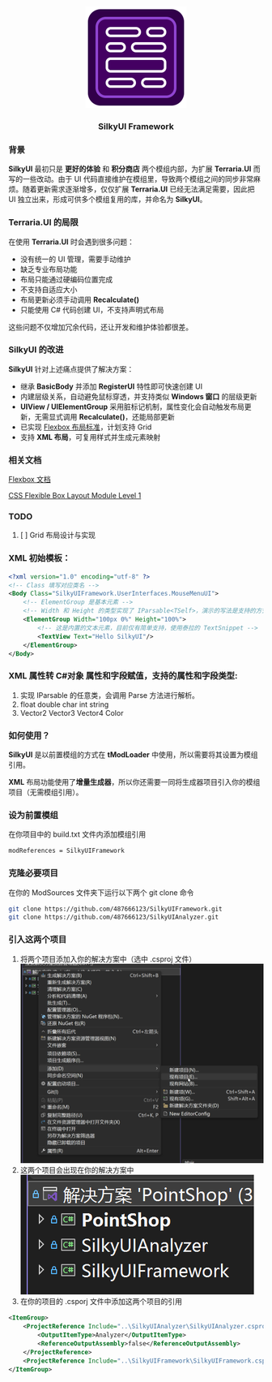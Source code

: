﻿<div align="center">
    <img src="icon_workshop.png" width="200"/>
    <h3>SilkyUI Framework</h3>
</div>

### 背景
**SilkyUI** 最初只是 **更好的体验** 和 **积分商店** 两个模组内部，为扩展 **Terraria.UI** 而写的一些改动。由于 UI 代码直接维护在模组里，导致两个模组之间的同步非常麻烦。随着更新需求逐渐增多，仅仅扩展 **Terraria.UI** 已经无法满足需要，因此把 UI 独立出来，形成可供多个模组复用的库，并命名为 **SilkyUI**。

### Terraria.UI 的局限
在使用 **Terraria.UI** 时会遇到很多问题：
- 没有统一的 UI 管理，需要手动维护
- 缺乏专业布局功能
- 布局只能通过硬编码位置完成
- 不支持自适应大小
- 布局更新必须手动调用 **Recalculate()**
- 只能使用 C# 代码创建 UI，不支持声明式布局

这些问题不仅增加冗余代码，还让开发和维护体验都很差。

### SilkyUI 的改进
**SilkyUI** 针对上述痛点提供了解决方案：
- 继承 **BasicBody** 并添加 **RegisterUI** 特性即可快速创建 UI
- 内建层级关系，自动避免鼠标穿透，并支持类似 **Windows 窗口** 的层级更新
- **UIView / UIElementGroup** 采用脏标记机制，属性变化会自动触发布局更新，无需显式调用 **Recalculate()**，还能局部更新
- 已实现 [Flexbox 布局标准](https://www.w3.org/TR/css-flexbox-1/)，计划支持 Grid
- 支持 **XML 布局**，可复用样式并生成元素映射


### 相关文档

[Flexbox 文档](FlexboxModule.md)

[CSS Flexible Box Layout Module Level 1](https://www.w3.org/TR/css-flexbox-1/)

### TODO

1. [ ] Grid 布局设计与实现

### XML 初始模板：

```xml
<?xml version="1.0" encoding="utf-8" ?>
<!-- Class 填写对应类名 -->
<Body Class="SilkyUIFramework.UserInterfaces.MouseMenuUI">
    <!-- ElementGroup 是基本元素 -->
    <!-- Width 和 Height 的类型实现了 IParsable<TSelf>，演示的写法是支持的方式 -->
    <ElementGroup Width="100px 0%" Height="100%">
        <!-- 这是内置的文本元素，目前仅有简单支持，使用泰拉的 TextSnippet -->
        <TextView Text="Hello SilkyUI"/>
    </ElementGroup>
</Body>
```

### XML 属性转 C#对象 属性和字段赋值，支持的属性和字段类型:

1. 实现 IParsable<TSelf> 的任意类，会调用 Parse 方法进行解析。
2. float double char int string
3. Vector2 Vector3 Vector4 Color

### 如何使用？

**SilkyUI** 是以前置模组的方式在 **tModLoader** 中使用，所以需要将其设置为模组引用。

**XML** 布局功能使用了**增量生成器**，所以你还需要一同将生成器项目引入你的模组项目（无需模组引用）。

### 设为前置模组

在你项目中的 build.txt 文件内添加模组引用

```txt
modReferences = SilkyUIFramework
```

### 克隆必要项目

在你的 ModSources 文件夹下运行以下两个 git clone 命令

```sh
git clone https://github.com/487666123/SilkyUIFramework.git
git clone https://github.com/487666123/SilkyUIAnalyzer.git
```

### 引入这两个项目

1. 将两个项目添加入你的解决方案中（选中 .csproj 文件）
![alt text](image.png)
1. 这两个项目会出现在你的解决方案中
![alt text](image-1.png)
1. 在你的项目的 .csporj 文件中添加这两个项目的引用
```xml
<ItemGroup>
    <ProjectReference Include="..\SilkyUIAnalyzer\SilkyUIAnalyzer.csproj">
        <OutputItemType>Analyzer</OutputItemType>
        <ReferenceOutputAssembly>false</ReferenceOutputAssembly>
    </ProjectReference>
    <ProjectReference Include="..\SilkyUIFramework\SilkyUIFramework.csproj"></ProjectReference>
</ItemGroup>
```